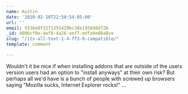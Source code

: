 ```yaml
---
name: Austin
date: '2010-02-10T22:50:54-05:00'
url: ''
email: 9336e0f3271355429bc38e1958d8d726
_id: 4006cf0e-4ef8-4a26-aef7-edfa9e06a0ce
slug: "/its-all-text-1-4-ff3-6-compatible/"
template: comment

---
```


Wouldn't it be nice if when installing addons that are outside of the users version users had an option to "install anyways" at their own risk? But perhaps all we'd have is a bunch of people with screwed up browsers saying "Mozilla sucks, Internet Explorer rocks!" ...
